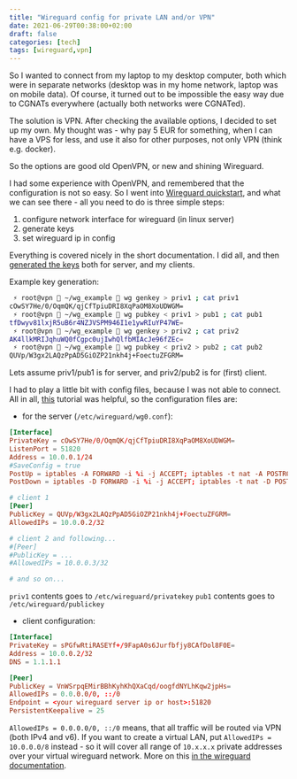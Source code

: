```yaml
---
title: "Wireguard config for private LAN and/or VPN"
date: 2021-06-29T00:38:00+02:00
draft: false
categories: [tech]
tags: [wireguard,vpn]
---
```


So I wanted to connect from my laptop to my desktop computer, both which were in separate networks
(desktop was in my home network, laptop was on mobile data).
Of course, it turned out to be impossible the easy way due to CGNATs everywhere (actually both networks were CGNATed).

The solution is VPN. After checking the available options, I decided to set up my own.
My thought was - why pay 5 EUR for something, when I can have a VPS for less, and use it
also for other purposes, not only VPN (think e.g. docker).

So the options are good old OpenVPN, or new and shining Wireguard.

I had some experience with OpenVPN, and remembered that the configuration is not so easy.
So I went into [Wireguard quickstart](https://www.wireguard.com/quickstart/),
and what we can see there - all you need to do is three simple steps:

1. configure network interface for wireguard (in linux server)
2. generate keys
3. set wireguard ip in config

Everything is covered nicely in the short documentation.
I did all, and then [generated the keys](https://www.wireguard.com/quickstart/#key-generation) both for server, and my clients.


Example key generation:
```sh
 ⚡ root@vpn  ~/wg_example  wg genkey > priv1 ; cat priv1
cOwSY7He/0/OqmQK/qjCfTpiuDRI8XqPaOM8XoUDWGM=
 ⚡ root@vpn  ~/wg_example  wg pubkey < priv1 > pub1 ; cat pub1
tfDwyv81lxjR5uB6r4NZJVSPM946I1e1ywRIuYP47WE=
 ⚡ root@vpn  ~/wg_example  wg genkey > priv2 ; cat priv2
AK4llkMRIJqhuWQ0fCgpc0ujIwhQlfbMIAcJe96fZEc=
 ⚡ root@vpn  ~/wg_example  wg pubkey < priv2 > pub2 ; cat pub2
QUVp/W3gx2LAQzPpAD5GiOZP21nkh4j+FoectuZFGRM=
```

Lets assume priv1/pub1 is for server, and priv2/pub2 is for (first) client.

I had to play a little bit with config files, because I was not able to connect.
All in all, [this](https://upcloud.com/community/tutorials/get-started-wireguard-vpn/)
tutorial was helpful, so the configuration files are:

- for the server (`/etc/wireguard/wg0.conf`):
```conf
[Interface]
PrivateKey = cOwSY7He/0/OqmQK/qjCfTpiuDRI8XqPaOM8XoUDWGM=
ListenPort = 51820
Address = 10.0.0.1/24
#SaveConfig = true
PostUp = iptables -A FORWARD -i %i -j ACCEPT; iptables -t nat -A POSTROUTING -o eth0 -j MASQUERADE
PostDown = iptables -D FORWARD -i %i -j ACCEPT; iptables -t nat -D POSTROUTING -o eth0 -j MASQUERADE

# client 1
[Peer]
PublicKey = QUVp/W3gx2LAQzPpAD5GiOZP21nkh4j+FoectuZFGRM=
AllowedIPs = 10.0.0.2/32

# client 2 and following...
#[Peer]
#PublicKey = ...
#AllowedIPs = 10.0.0.3/32

# and so on...
```

`priv1` contents goes to `/etc/wireguard/privatekey`
`pub1` contents goes to `/etc/wireguard/publickey`

- client configuration:

```conf
[Interface]
PrivateKey = sPGfwRtiRASEYf+/9FapA0s6Jurfbfjy8CAfDol8F0E=
Address = 10.0.0.2/32
DNS = 1.1.1.1

[Peer]
PublicKey = VnWSrpqEMirBBhKyhKhQXaCqd/oogfdNYLhKqw2jpHs=
AllowedIPs = 0.0.0.0/0, ::/0
Endpoint = <your wireguard server ip or host>:51820
PersistentKeepalive = 25
```

`AllowedIPs = 0.0.0.0/0, ::/0` means, that all traffic will be routed via VPN (both IPv4 and v6).
If you want to create a virtual LAN, put `AllowedIPs = 10.0.0.0/8` instead - so it will cover
all range of `10.x.x.x` private addresses over your virtual wireguard network.
More on this [in the wireguard documentation](https://www.wireguard.com/#cryptokey-routing).
